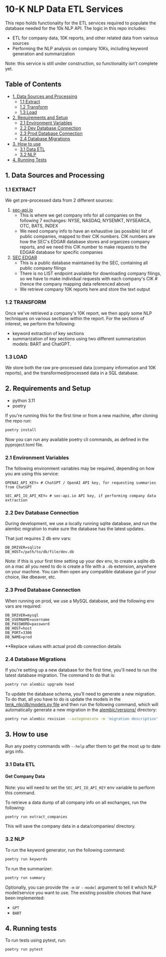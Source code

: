 # 10-K NLP Data ETL Services

This repo holds functionality for the ETL services required to populate the database needed for the 10k NLP API. The logic in this repo includes:

- ETL for company data, 10K reports, and other related data from various sources
- Performing the NLP analysis on company 10Ks, including keyword generation and summarization

Note: this service is still under construction, so functionality isn't complete yet.

## Table of Contents

- [1. Data Sources and Processing](#1-data-sources-and-processing)
  - [1.1 Extract](#11-extract)
  - [1.2 Transform](#12-transform)
  - [1.3 Load](#13-load)
- [2. Requirements and Setup](#2-requirements-and-setup)
  - [2.1 Environment Variables](#21-environment-variables)
  - [2.2 Dev Database Connection](#22-dev-database-connection)
  - [2.3 Prod Database Connection](#23-prod-database-connection)
  - [2.4 Database Migrations](24-database-migrations)
- [3. How to use](#3-how-to-use)
  - [3.1 Data ETL](#31-data-etl)
  - [3.2 NLP](#32-nlp)
- [4. Running Tests](#4-running-tests)

## 1. Data Sources and Processing

### 1.1 EXTRACT

We get pre-processed data from 2 different sources:

1. [sec-api.io](https://sec-api.io/)
   - This is where we get company info for all companies on the following 7 exchanges: NYSE, NASDAQ, NYSEMKT, NYSEARCA, OTC, BATS, INDEX
   - We need company info to have an exhaustive (as possible) list of public companies, mapped to their CIK numbers. CIK numbers are how the SEC's EDGAR database stores and organizes company reports, and we need this CIK number to make requests to the EDGAR database for specific companies
2. [SEC EDGAR](https://www.sec.gov/edgar/searchedgar/companysearch)
   - This is a public database maintained by the SEC, containing all public company filings
   - There is no LIST endpoint available for downloading company filings, so we have to make individual requests with each company's CIK # (hence the company mapping data referenced above)
   - We retrieve company 10K reports here and store the text output

### 1.2 TRANSFORM

Once we've retrieved a company's 10K report, we then apply some NLP techniques on various sections within the report. For the sections of interest, we perform the following:

- keyword extraction of key sections
- summarization of key sections using two different summarization models: BART and ChatGPT.

### 1.3 LOAD

We store both the raw pre-processed data (company information and 10K reports), and the transformed/processed data in a SQL database.

## 2. Requirements and Setup

- python 3.11
- poetry

If you're running this for the first time or from a new machine, after cloning the repo run:

```bash
poetry install
```

Now you can run any available poetry cli commands, as defined in the pyproject.toml file.

### 2.1 Environment Variables

The following environment variables may be required, depending on how you are using this service:

```
OPENAI_API_KEY= # ChatGPT / OpenAI API key, for requesting summaries from ChatGPT

SEC_API_IO_API_KEY= # sec-api.io API key, if performing company data extraction
```

### 2.2 Dev Database Connection

During development, we use a locally running sqlite database, and run the alembic migration to make sure the database has the latest updates.

That just requires 2 db env vars:

```
DB_DRIVER=sqlite
DB_HOST=/path/to/db/file/dev.db
```

Note: if this is your first time setting up your dev env, to create a sqlite db on a mac all you need to do is create a file with a `.db` extension, anywhere on your machine. You can then open any compatible database gui of your choice, like dbeaver, etc.

### 2.3 Prod Database Connection

When running on prod, we use a MySQL database, and the following env vars are required:

```
DB_DRIVER=mysql
DB_USERNAME=username
DB_PASSWORD=password
DB_HOST=host
DB_PORT=3306
DB_NAME=prod
```

\*\*Replace values with actual prod db connection details

### 2.4 Database Migrations

If you're setting up a new database for the first time, you'll need to run the latest database migration. The command to do that is:

```bash
poetry run alembic upgrade head
```

To update the database schema, you'll need to generate a new migration. To do that, all you have to do is update the models in the [tenk_nlp/db/models.py file](tenk_nlp/db/models.py) and then run the following command, which will automatically generate a new migration in the [alembic/versions/](alembic/versions/) directory:

```bash
poetry run alembic revision --autogenerate -m 'migration description'
```

## 3. How to use

Run any poetry commands with `--help` after them to get the most up to date args info.

### 3.1 Data ETL

#### Get Company Data

Note: you will need to set the `SEC_API_IO_API_KEY` env variable to perform this command.

To retrieve a data dump of all company info on all exchanges, run the following:

```bash
poetry run extract_companies
```

This will save the company data in a data/companies/ directory.

### 3.2 NLP

To run the keyword generator, run the following command:

```bash
poetry run keywords
```

To run the summarizer:

```bash
poetry run summary
```

Optionally, you can provide the `-m` or `--model` argument to tell it which NLP model/service you want to use. The existing possible choices that have been implemented:

- `GPT`
- `BART`

## 4. Running tests

To run tests using pytest, run:

```bash
poetry run pytest
```

